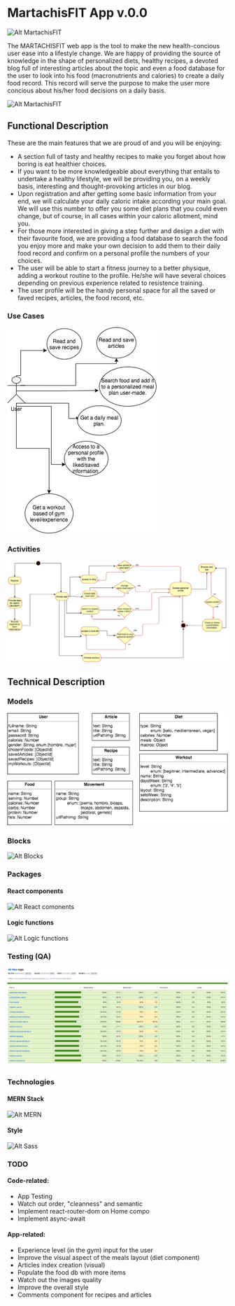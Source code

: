 # MartachisFIT App v.0.0

![Alt MartachisFIT](https://res.cloudinary.com/beto-cloud-name/image/upload/c_scale,h_300/v1608012803/Martachis_fit_fondo_blanco_areyij.png "MartachisFIT Logo")

The MARTACHISFIT web app is the tool to make the new health-concious user ease into a lifestyle change. We are happy of providing the source of knowledge in the shape of personalized diets, healthy recipes, a devoted blog full of interesting articles about the topic and even a food database for the user to look into his food (macronutrients and calories) to create a daily food record. This record will serve the purpose to make the user more concious about his/her food decisions on a daily basis.


![Alt MartachisFIT](https://media.giphy.com/media/3PBjjsWzbyvMA/giphy.gif "MartachisFIT App")

## Functional Description

These are the main features that we are proud of and you will be enjoying:

- A section full of tasty and healthy recipes to make you forget about how boring is eat healthier choices.
- If you want to be more knowledgeable about everything that entails to undertake a healthy lifestyle, we will be providing you, on a weekly basis, interesting and thought-provoking articles in our blog.
- Upon registration and after getting some basic information from your end, we will calculate your daily caloric intake according your main goal.
We will use this number to offer you some diet plans that you could even change, but of course, in all cases within your caloric allotment, mind you.
- For those more interested in giving a step further and design a diet with their favourite food, we are providing a food database to search the food you enjoy more and make your own decision to add them to their daily food record and confirm on a personal profile the numbers of your choices.
- The user will be able to start a fitness journey to a better physique, adding a workout routine to the profile. He/she will have several choices depending on previous experience related to resistence training.
- The user profile will be the handy personal space for all the saved or faved recipes, articles, the food record, etc.


### Use Cases

![Alt Use Cases](./images/use-cases.jpg "Use Cases")

### Activities

![Alt Operate activity](./images/activity-diagram.jpg "Operate activity")

## Technical Description

### Models

![Alt Models](./images/models.jpg)

### Blocks

![Alt Blocks](./images/ "Blocks")

### Packages

#### React components

![Alt React comonents](./images/ "React components")

#### Logic functions

![Alt Logic functions](./images/ "Logic functions")

### Testing (QA)

![Alt Testing](./images/testing-coverage.png "Testing server side")

### Technologies

#### MERN Stack

![Alt MERN](https://i.morioh.com/200630/7055e259.jpg "MERN")

#### Style
![Alt Sass](https://sass-lang.com/assets/img/logos/logo-b6e1ef6e.svg "Sass")

### TODO

#### Code-related:
- App Testing
- Watch out order, "cleanness" and semantic
- Implement react-router-dom on Home compo
- Implement async-await

#### App-related:
- Experience level (in the gym) input for the user
- Improve the visual aspect of the meals layout (diet component)
- Articles index creation (visual)
- Populate the food db with more items
- Watch out the images quality
- Improve the overall style
- Comments component for recipes and articles


